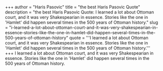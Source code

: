 +++
author = "Haris Pasovic"
title = "the best Haris Pasovic Quote"
description = "the best Haris Pasovic Quote: I learned a lot about Ottoman court, and it was very Shakespearian in essence. Stories like the one in 'Hamlet' did happen several times in the 500 years of Ottoman history."
slug = "i-learned-a-lot-about-ottoman-court-and-it-was-very-shakespearian-in-essence-stories-like-the-one-in-hamlet-did-happen-several-times-in-the-500-years-of-ottoman-history"
quote = '''I learned a lot about Ottoman court, and it was very Shakespearian in essence. Stories like the one in 'Hamlet' did happen several times in the 500 years of Ottoman history.'''
+++
I learned a lot about Ottoman court, and it was very Shakespearian in essence. Stories like the one in 'Hamlet' did happen several times in the 500 years of Ottoman history.
